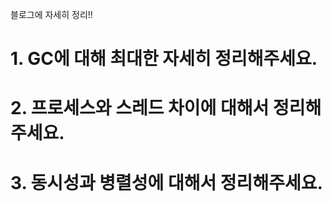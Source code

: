 블로그에 자세히 정리!!

# 1. GC에 대해 최대한 자세히 정리해주세요.

# 2. 프로세스와 스레드 차이에 대해서 정리해주세요.

# 3. 동시성과 병렬성에 대해서 정리해주세요.
